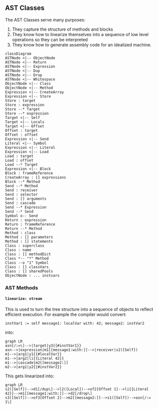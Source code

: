 ##  AST Classes
The AST Classes serve many purposes:
 1. They capture the structure of methods and blocks
 2. They know how to linearize themselves into a sequence of low level operations so they can be interpreted
 3. They know how to generate assembly code for an idealized machine.

```mermaid
classDiagram
ASTNode <|-- ObjectNode
ASTNode <|-- Return
ASTNode <|-- Expression
ASTNode <|-- Dup
ASTNode <|-- Drop
ASTNode <|-- Whitespace
ObjectNode <|-- Class
ObjectNode <|-- Method
Expression <|-- CreateArray
Expression <|-- Store
Store : target
Store : expression
Store --* Target
Store --* expression
Target <|-- Self
Target <|-- Locals
Target <|-- Offset
Offset : target
Offset : offset
Expression <|-- Send
Literal <|-- Symbol
Expression <|-- Literal
Expression <|-- Load
Load : target
Load : offset
Load --* Target
Expression <|-- Block
Block : frameReference
CreateArray : [] expressions
Block --* Method
Send --* Method
Send : receiver
Send : selector
Send : [] arguments
Send : cascade
Send --* Expression
Send --* Send
Symbol o-- Send
Return : expression
Return : frameReference
Return --* Method
Method : class
Method : [] parameters
Method : [] statements
Class : superclass
Class : name
Class : [] methodDict
Class *-- "*" Method
Class --o "1" Symbol
Class : [] classVars
Class : [] sharedPools
ObjectNode : ... instvars
```

### AST Methods

#### `linearize: stream`
This is used to turn the tree structure into a sequence of objects to reflect efficient execution. For example the compiler would convert:
```smalltalk
instVar1 := self message1: localVar with: 42; message2: instVar2
```
into:
```mermaid
graph LR
asn[/:=\]-->|target|y3{{#instVar1}}
asn-->|expression|m1[[message1:with:]]-->|receiver|s2([Self])
m1-->|arg1|y1{{#localVar}}
m1-->|arg2|li{{Literal 42}}
m1-->|cascade|m2[[message2:]]
m2-->|arg1|y2{{#instVar2}}
```

This gets linearized into:
```mermaid
graph LR
s2([Self])-->d1[/dup\]-->l2([Local])-->of2[Offset 1]-->li{{Literal 42}}-->m1[[message1:with:]]-->d2[/drop\]
s3([Self])-->of3[Offset 2]-->m2[[message2:]]-->s1([Self])-->asn[/:= 1\]
```
